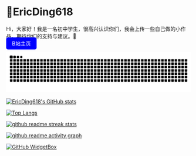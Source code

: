 # 🎨EricDing618
Hi，大家好！我是一名初中学生，很高兴认识你们，我会上传一些自己做的小作品，期待你们的支持与建议。🤗  
<a href="https://space.bilibili.com/696034939" style="padding:8px 16px; background:blue; color:white; border-radius:5px; text-decoration:none">B站主页</a>

<!-- 自动更新区块 -->
[![Contribution Snake](https://raw.githubusercontent.com/EricDing618/EricDing618/main/assets/github-snake.svg)](https://github.com/platane/snk)

[![EricDing618's GitHub stats](https://github-readme-stats.vercel.app/api?username=EricDing618)](https://githubfast.com/EricDing618/github-readme-stats)  

[![Top Langs](https://github-readme-stats.vercel.app/api/top-langs/?username=EricDing618)](https://githubfast.com/EricDing618/github-readme-stats)

[![github readme streak stats](https://github-readme-streak-stats.herokuapp.com/?user=EricDing618&hide_border=true&show_icons=true&sideLabels=56bcd9&sideNums=56bcd9&dates=56)]()

[![github readme activity graph](https://github-readme-activity-graph.vercel.app/graph?username=EricDing618&bg_color=00000000&color=4F8CC9&line=599cab&point=99d1ce&area_color=2aa889&)]()

[![GitHub WidgetBox](https://github-widgetbox.vercel.app/api/skills?languages=python,java,kotlin,markdown)](https://github.com/Jurredr/github-widgetbox) 
